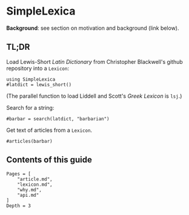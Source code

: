 # SimpleLexica

**Background**: see section on motivation and background (link below).


## TL;DR


Load Lewis-Short *Latin Dictionary* from Christopher Blackwell's github repository into a `Lexicon`:

```@example quick
using SimpleLexica
#latdict = lewis_short()
```

(The parallel function to load Liddell and Scott's *Greek Lexicon* is `lsj`.)

Search for a string:

```@example quick
#barbar = search(latdict, "barbarian")
```

Get text of articles from a `Lexicon`.

```@example quick
#articles(barbar)
```


## Contents of this guide

```@contents
Pages = [
    "article.md",
    "lexicon.md",
    "why.md",
    "api.md"
]
Depth = 3
```